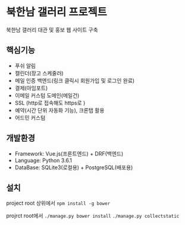 # 북한남 갤러리 프로젝트
북한남 갤러리 대관 및 홍보 웹 사이트 구축

## 핵심기능
- 푸쉬 알림
- 캘린더(장고 스케줄러)
- 메일 인증 백엔드(링크 클릭시 회원가입 및 로그인 완료)
- 결제(아임포트)
- 이메일 커스텀 도메인(메일건)
- SSL (http로 접속해도 https로 )
- 예약(시간 단위 자동화 기능), 크론탭 활용
- 어드민 커스텀

## 개발환경
- Framework: Vue.js(프론트엔드) + DRF(백엔드)
- Language: Python 3.6.1
- DataBase: SQLite3(로컬용) + PostgreSQL(배포용)

## 설치

project root 상위에서
`npm install -g bower`

projrct root에서
`./manage.py bower install`
`./manage.py collectstatic`



